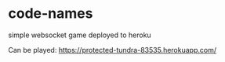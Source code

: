 # code-names
simple websocket game deployed to heroku

Can be played: https://protected-tundra-83535.herokuapp.com/
